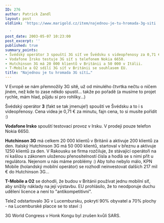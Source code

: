 ```yaml
---
ID: 276
author: Patrick Zandl
layout: post
oldlink: 'https://www.marigold.cz/item/najednou-je-tu-hromada-3g-siti

  '
post_date: 2003-05-07 10:23:00
post_excerpt: ''
published: true
summary_points:
- Švédský operátor 3 spouští 3G síť ve Švédsku s videopřenosy za 0,71 €/min.
- Vodafone Irsko testuje 3G síť s telefonem Nokia 6650.
- Hutchinson 3G má 20 000 klientů v Británii a 50 000 v Itálii.
- T-Mobile a O2 sdílí 3G síť v Británii se souhlasem EU.
title: "Najednou je tu hromada 3G sítí…"
---
```


<p>
V Evropě se nám přemnožily 3G sítě, už od minulého čtvrtka nečtu o ničem jiném, než kde to zase někdo spustil... takže po pořadě (a musíme to projet rychle, mám hlad, půjdu si pro rohlíky...)</p>

<p>
Švédský operátor <STRONG>3</STRONG> (fakt se tak jmenuje!) spouští ve Švédsku a to i s videopřenosy. Cena videa je 0,71 &#8364; za minutu, fajn cena, to si musíte pořídit :)</p>

<p>
<STRONG>Vodafone Irsko</STRONG> spouští testovací provoz v Irsku. V prodeji pouze telefon Nokia 6650.</p>

<p>
<STRONG>Hutchinson 3G</STRONG> má celkem 20 000 klientů v Británii a aktivuje 200 klientů za den. Italský Hutchinson 3G má 50 000 klientů, startoval v březnu a aktivuje 1250 klientů za den. V Rakousku se firma rozčiluje, že stávající operátoři na ni kašlou s zákonem uloženou přenositelností čísla a hodlá se s nimi přít u regulátora. Nejenom u nás máme problémy :) Aby toho nebylo málo, KPN Mobile (holandský mobilní operátor) se rozhodl neinvestovat dalších 217 mil &#8364; do Hutchinson 3G...</p>

<p>
<STRONG>T-Mobile a O2</STRONG> se dohodli, že budou v Británii používat jednu mobilní síť, aby snížily náklady na její výstavbu. EU prohlásilo, že to neodporuje duchu udělení licence a není to "antikompetitivní". </p>

<p>
Tele2 odstartovalo 3G v Lucembursku, pokrytí 90% obyvatel a 70% plochy - na Lucemburské placce se to staví :)</p>

<p>
3G World Congress v Honk Kongu byl zrušen kvůli SARS. </p>